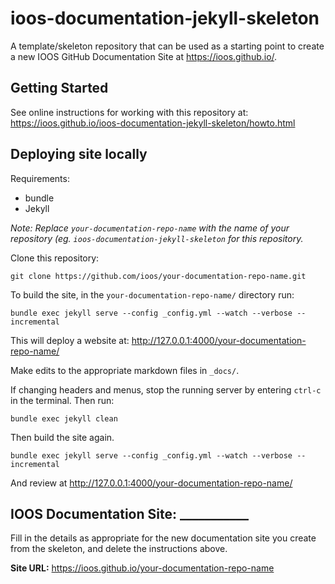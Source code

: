 # ioos-documentation-jekyll-skeleton

A template/skeleton repository that can be used as a starting point to create a new IOOS GitHub Documentation Site at https://ioos.github.io/.

## Getting Started

See online instructions for working with this repository at: https://ioos.github.io/ioos-documentation-jekyll-skeleton/howto.html 

## Deploying site locally
Requirements:
* bundle
* Jekyll

_Note: Replace `your-documentation-repo-name` with the name of your repository (eg. `ioos-documentation-jekyll-skeleton` for this repository._

Clone this repository:
```commandline
git clone https://github.com/ioos/your-documentation-repo-name.git
```
To build the site, in the `your-documentation-repo-name/` directory run:
```commandline
bundle exec jekyll serve --config _config.yml --watch --verbose --incremental
```
This will deploy a website at: http://127.0.0.1:4000/your-documentation-repo-name/

Make edits to the appropriate markdown files in `_docs/`. 

If changing headers and menus, stop the running server by entering `ctrl-c` in the terminal. Then run:
```commandline
bundle exec jekyll clean
```
Then build the site again.
```commandline
bundle exec jekyll serve --config _config.yml --watch --verbose --incremental
```
And review at http://127.0.0.1:4000/your-documentation-repo-name/

## IOOS Documentation Site: ___________

Fill in the details as appropriate for the new documentation site you create from the skeleton, and delete the instructions above.

**Site URL:** https://ioos.github.io/your-documentation-repo-name

